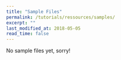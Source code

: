 ```yaml
---
title: "Sample Files"
permalink: /tutorials/ressources/samples/
excerpt: ""
last_modified_at: 2018-05-05
read_time: false
---
```


No sample files yet, sorry!


